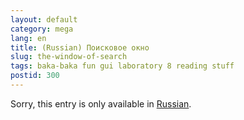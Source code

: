 ```yaml
---
layout: default
category: mega
lang: en
title: (Russian) Поисковое окно
slug: the-window-of-search
tags: baka-baka fun gui laboratory 8 reading stuff 
postid: 300
---
```

<p>Sorry, this entry is only available in <a href="/mega/export/getposts.php">Russian</a>.</p>